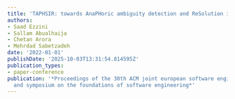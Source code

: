 ```yaml
---
title: 'TAPHSIR: towards AnaPHoric ambiguity detection and ReSolution in requirements'
authors:
- Saad Ezzini
- Sallam Abualhaija
- Chetan Arora
- Mehrdad Sabetzadeh
date: '2022-01-01'
publishDate: '2025-10-03T13:31:54.814595Z'
publication_types:
- paper-conference
publication: '*Proceedings of the 30th ACM joint european software engineering conference
  and symposium on the foundations of software engineering*'
---
```

